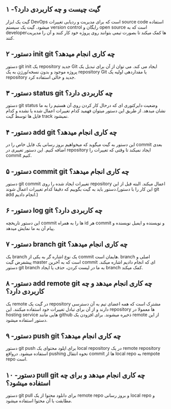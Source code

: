 ## ۱ -گیت چیست و چه کاربردی دارد؟
گیت یک ابزار DevOps است که برای مدیریت و ردیابی تغییرات source code  استفاده میشود.
گیت یک سیستم version control رایگان و open source است که به developerها کمک میکند تا بصورت تیمی بتوانند روی پروژه خود کار کنند و آن را مدیریت کنند.

## ۲ -دستور init git چه کاری انجام میدهد؟

دستور git init یک repository جدید Git ایجاد می کند. می توان از آن برای تبدیل یک پروژه موجود و بدون نسخه/ورژن به یک repository Git یا مقداردهی اولیه یک repository جدید و خالی استفاده کرد.

## ۳ -دستور status git چه کاربردی دارد؟
دستور git status وضعیت دایرکتوری ای که درحال کار کردن روی آن هستیم را به ما نشان میدهد. از طریق این دستور میتوان فهمید کدام تغییرات اعمال شده یا نشده و کدام فایل ها توسط گیت track نمیشود.

## ۴ -دستور add git چه کاری انجام میدهد؟
این دستور به گیت میگوید که میخواهیم بروز رسانی یک فایل خاص را در commit بعدی اضافه کنیم. این دستور تغییری در repository ایجاد نمیکند تا وقتی که تغییرات را commit  کنیم.

## ۵ -دستور commit git چه کاری انجام میدهد؟
دستور git commit تغییرات ایجاد شده را روی repository اعمال میکند. البته قبل از این دستور باید به گیت بگوییم که دقیقا کدام تغییرات اعمال شوند.(این کار را با دستور git add انجام دادیم.)

## ۶ -دستور log git چه کاربردی دارد؟
این دستور تاریخچه commit ها را به همراه id هر commit و نویسنده و ایمیل نویسنده و پیام آن به ما نمایش میدهد.

## ۷ -دستور branch git چه کاری انجام میدهد؟
یک branch یک نوع اشاره گر به یکی از commit هایمان است. branch اصلی و پیشفرض گیت master است که به آخرین commit ای که انجام دادیم اشاره میکند. دستور git branch به ما در لیست کردن، حذف یا ایجاد branch  کمک میکند.

## ۸ -دستور add remote git چه کاری انجام میدهد و چه کاربردی دارد؟
یک remote در گیت یک repository مشترک است که همه اعضای تیم به آن دسترسی دارند و از آن برای تبادل تغییرات خود استفاده میکنند. این repository ها معمولا در hosting service هایی مانند github ذخیره میشوند. برای افزودن یک remote از این دستور استفاده میشود.

## ۹ -دستور push git چه کاری انجام میدهد؟
دستور git push برای اپلود محتوای یک local repository در یک remote repository استفاده میشود. درواقع pushing نحوه انتقال commit ها از local repo به rempote repo است.

## ۱۰ -دستور pull git چه کاری انجام میدهد و برای چه استفاده میشود؟
دستور git pull برای دانلود محتوا از یک remote repo و بروز رسانی  local repo و مطابقت با آن محتوا استفاده میشود.
